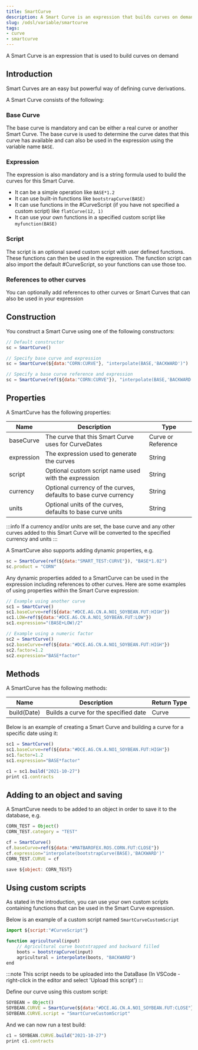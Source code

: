 ```yaml
---
title: SmartCurve
description: A Smart Curve is an expression that builds curves on demand
slug: /odsl/variable/smartcurve
tags:
- curve
- smartcurve
---
```


A Smart Curve is an expression that is used to build curves on demand

## Introduction
Smart Curves are an easy but powerful way of defining curve derivations.

A Smart Curve consists of the following:

### Base Curve
The base curve is mandatory and can be either a real curve or another Smart Curve.
The base curve is used to determine the curve dates that this curve has available and can also be used in the expression using the variable name ```BASE```.

### Expression
The expression is also mandatory and is a string formula used to build the curves for this Smart Curve.

* It can be a simple operation like ```BASE*1.2```
* It can use built-in functions like ```bootstrapCurve(BASE)```
* It can use functions in the #CurveScript (if you have not specified a custom script) like ```flatCurve(12, 1)```
* It can use your own functions in a specified custom script like ```myfunction(BASE)```

### Script
The script is an optional saved custom script with user defined functions. 
These functions can then be used in the expression.
The function script can also import the default #CurveScript, so your functions can use those too.

### References to other curves
You can optionally add references to other curves or Smart Curves that can also be used in your expression

## Construction

You construct a Smart Curve using one of the following constructors:

```js
// Default constructor
sc = SmartCurve()

// Specify base curve and expression
sc = SmartCurve(${data:"CORN:CURVE"}, "interpolate(BASE,'BACKWARD')")

// Specify a base curve reference and expression
sc = SmartCurve(ref(${data:"CORN:CURVE"}), "interpolate(BASE,'BACKWARD')")
```

## Properties

A SmartCurve has the following properties:

|**Name**|**Description**|**Type**|
|-|-|-|
|baseCurve|The curve that this Smart Curve uses for CurveDates|Curve or Reference|
|expression|The expression used to generate the curves|String|
|script|Optional custom script name used with the expression|String|
|currency|Optional currency of the curves, defaults to base curve currency|String|
|units|Optional units of the curves, defaults to base curve units|String|

:::info
If a currency and/or units are set, the base curve and any other curves added to this Smart Curve will be converted to the specified currency and units
:::

A SmartCurve also supports adding dynamic properties, e.g.

```js
sc = SmartCurve(ref(${data:"SMART_TEST:CURVE"}), "BASE*1.02")
sc.product = "CORN"
```

Any dynamic properties added to a SmartCurve can be used in the expression including references to other curves.
Here are some examples of using properties within the Smart Curve expression:

```js
// Example using another curve
sc1 = SmartCurve()
sc1.baseCurve=ref(${data:"#DCE.AG.CN.A.NO1_SOYBEAN.FUT:HIGH"})
sc1.LOW=ref(${data:"#DCE.AG.CN.A.NO1_SOYBEAN.FUT:LOW"})
sc1.expression="(BASE+LOW)/2"

// Example using a numeric factor
sc2 = SmartCurve()
sc2.baseCurve=ref(${data:"#DCE.AG.CN.A.NO1_SOYBEAN.FUT:HIGH"})
sc2.factor=1.2
sc2.expression="BASE*factor"
```

## Methods

A SmartCurve has the following methods:

|**Name**|**Description**|**Return Type**|
|-|-|-|
|build(Date)|Builds a curve for the specified date|Curve|

Below is an example of creating a Smart Curve and building a curve for a specific date using it:

```js
sc1 = SmartCurve()
sc1.baseCurve=ref(${data:"#DCE.AG.CN.A.NO1_SOYBEAN.FUT:HIGH"})
sc1.factor=1.2
sc1.expression="BASE*factor"

c1 = sc1.build("2021-10-27")
print c1.contracts
```

## Adding to an object and saving
A SmartCurve needs to be added to an object in order to save it to the database, e.g.

```js
CORN_TEST = Object()
CORN_TEST.category = "TEST"

cf = SmartCurve()
cf.baseCurve=ref(${data:"#MATBAROFEX.ROS.CORN.FUT:CLOSE"})
cf.expression="interpolate(bootstrapCurve(BASE),'BACKWARD')"
CORN_TEST.CURVE = cf

save ${object: CORN_TEST}
```

## Using custom scripts
As stated in the introduction, you can use your own custom scripts containing functions that can be used in the Smart Curve expression.

Below is an example of a custom script named ```SmartCurveCustomScript```

```js
import ${script:"#CurveScript"}

function agricultural(input)
    // Agricultural curve bootstrapped and backward filled
    boots = bootstrapCurve(input)
    agricultural = interpolate(boots, "BACKWARD")
end
```

:::note
This script needs to be uploaded into the DataBase (In VSCode - right-click in the editor and select 'Upload this script')
:::

Define our curve using this custom script:

```js
SOYBEAN = Object()
SOYBEAN.CURVE = SmartCurve(${data:"#DCE.AG.CN.A.NO1_SOYBEAN.FUT:CLOSE"}, "agricultural(BASE)")
SOYBEAN.CURVE.script = "SmartCurveCustomScript"
```

And we can now run a test build:

```js
c1 = SOYBEAN.CURVE.build("2021-10-27")
print c1.contracts
```
